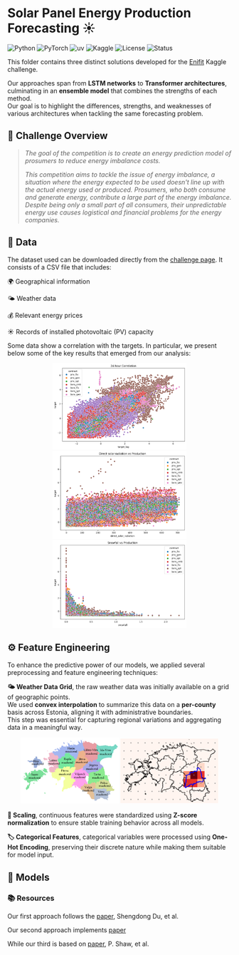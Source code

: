 # Solar Panel Energy Production Forecasting ☀️
![Python](https://img.shields.io/badge/Python-3.9+-blue?style=flat-square&logo=python)
![PyTorch](https://img.shields.io/badge/PyTorch-1.13+-red?style=flat-square&logo=pytorch)
![uv](https://img.shields.io/badge/uv-virtualenv-lightgrey?style=flat-square&logo=python)
![Kaggle](https://img.shields.io/badge/Kaggle-Notebook-blue?style=flat-square&logo=kaggle)
![License](https://img.shields.io/github/license/alexzilligmm/windy?style=flat-square)
![Status](https://img.shields.io/badge/Status-In%20Development-orange?style=flat-square)

This folder contains three distinct solutions developed for the [Enifit](https://www.kaggle.com/competitions/predict-energy-behavior-of-prosumers) Kaggle challenge.

Our approaches span from **LSTM networks** to **Transformer architectures**, culminating in an **ensemble model** that combines the strengths of each method.  
Our goal is to highlight the differences, strengths, and weaknesses of various architectures when tackling the same forecasting problem.

## 📖 Challenge Overview  
> *The goal of the competition is to create an energy prediction model of prosumers to reduce energy imbalance costs.*
>
> *This competition aims to tackle the issue of energy imbalance, a situation where the energy expected to be used doesn't line up with the actual energy used or produced. Prosumers, who both consume and generate energy, contribute a large part of the energy imbalance. Despite being only a small part of all consumers, their unpredictable energy use causes logistical and financial problems for the energy companies.*


## 💾 Data  
The dataset used can be downloaded directly from the [challenge page](https://www.kaggle.com/competitions/predict-energy-behavior-of-prosumers/data). It consists of a CSV file that includes:  

🌍 Geographical information

🌤️ Weather data 

💰 Relevant energy prices  

☀️ Records of installed photovoltaic (PV) capacity

Some data show a correlation with the targets. In particular, we present below some of the key results that emerged from our analysis:
<p align="center">
  <img src="media/24-hours_correlation.png" alt="Target with itself" width="300">
  <img src="media/solar_rad_vs_prod.png" alt="Solar radiation vs production" width="300">
  <img src="media/snowfall_vs_production.png" alt="Solar radiation vs production" width="300">
</p>


## ⚙️ Feature Engineering

To enhance the predictive power of our models, we applied several preprocessing and feature engineering techniques:

**🌤️ Weather Data Grid**, the raw weather data was initially available on a grid of geographic points.  
We used **convex interpolation** to summarize this data on a **per-county** basis across Estonia, aligning it with administrative boundaries.  
This step was essential for capturing regional variations and aggregating data in a meaningful way.
<p align="center">
  <img src="media/Estonia_counties.png" alt="Estonia counties map" width="220">
  <img src="media/weather_convex_inter.png" alt="Estonia Weather Interpolation Map" width="220">
</p>


**🔁 Scaling**, continuous features were standardized using **Z-score normalization** to ensure stable training behavior across all models.

**🏷️ Categorical Features**, categorical variables were processed using **One-Hot Encoding**, preserving their discrete nature while making them suitable for model input.

## 🚀 Models

### 📚 Resources

Our first approach follows the [paper](https://www.sciencedirect.com/science/article/pii/S0925231220300606), Shengdong Du, et al.

Our second approach implements [paper](https://arxiv.org/abs/2212.09748)

While our third is based on [paper](https://arxiv.org/abs/1803.02155), P. Shaw, et al.


